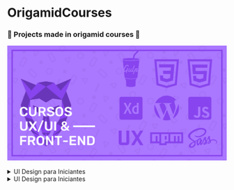 # OrigamidCourses
 <h3 aling="center">🐺 Projects made in origamid courses 🐺</h3>

![Origamid](https://raw.githubusercontent.com/Relirk/Origamid/master/origamid.png)

<details>
    <summary>UI Design para Iniciantes</summary>
   -[] teste
</details>
<details>
    <summary>UI Design para Iniciantes</summary>
</details>